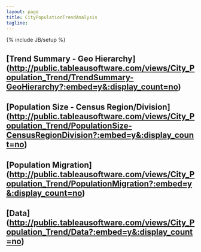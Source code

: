 ```yaml
---
layout: page
title: CityPopulationTrendAnalysis
tagline: 
---
```

{% include JB/setup %}


## [Trend Summary - Geo Hierarchy] (http://public.tableausoftware.com/views/City_Population_Trend/TrendSummary-GeoHierarchy?:embed=y&:display_count=no)


## [Population Size - Census Region/Division] (http://public.tableausoftware.com/views/City_Population_Trend/PopulationSize-CensusRegionDivision?:embed=y&:display_count=no)


## [Population Migration] (http://public.tableausoftware.com/views/City_Population_Trend/PopulationMigration?:embed=y&:display_count=no)

## [Data] (http://public.tableausoftware.com/views/City_Population_Trend/Data?:embed=y&:display_count=no)




